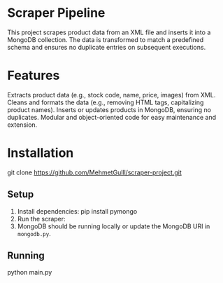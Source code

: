 # Scraper Pipeline

This project scrapes product data from an XML file and inserts it into a MongoDB collection. The data is transformed to match a predefined schema and ensures no duplicate entries on subsequent executions.

# Features
Extracts product data (e.g., stock code, name, price, images) from XML.
Cleans and formats the data (e.g., removing HTML tags, capitalizing product names).
Inserts or updates products in MongoDB, ensuring no duplicates.
Modular and object-oriented code for easy maintenance and extension.

# Installation
git clone https://github.com/MehmetGulll/scraper-project.git

## Setup
1. Install dependencies:
pip install pymongo
2. Run the scraper:
3. MongoDB should be running locally or update the MongoDB URI in `mongodb.py`.

## Running
python main.py
